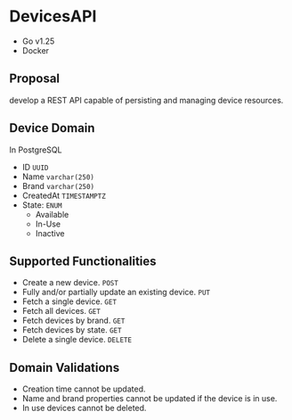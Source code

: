 # DevicesAPI

- Go v1.25
- Docker

## Proposal
develop a REST API capable of persisting and managing device resources.

## Device Domain
In PostgreSQL

- ID `UUID`
- Name `varchar(250)`
- Brand `varchar(250)`
- CreatedAt `TIMESTAMPTZ`
- State: `ENUM`
    - Available
    - In-Use
    - Inactive

## Supported Functionalities
- Create a new device. `POST`
- Fully and/or partially update an existing device. `PUT`
- Fetch a single device. `GET`
- Fetch all devices. `GET`
- Fetch devices by brand. `GET`
- Fetch devices by state. `GET`
- Delete a single device. `DELETE`

## Domain Validations
- Creation time cannot be updated.
- Name and brand properties cannot be updated if the device is in use.
- In use devices cannot be deleted.